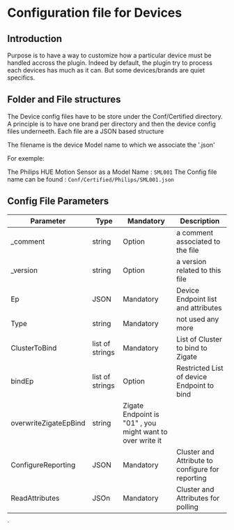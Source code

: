 # Configuration file for Devices


## Introduction


Purpose is to have a way to customize how a particular device must be handled accross the plugin.
Indeed by default, the plugin try to process each devices has much as it can. But some devices/brands are quiet specifics.


## Folder and File structures

The Device config files have to be store under the Conf/Certified directory.
A principle is to have one brand per directory and then the device config files underneeth. 
Each file are a JSON based structure

The filename is the device Model name to which we associate the '.json'

For exemple:

The Philips HUE Motion Sensor as a Model Name : `SML001`
The Config file name can be found : `Conf/Certified/Philips/SML001.json`

## Config File Parameters

| Parameter | Type | Mandatory | Description |
| --------- | ---- | --------- | ----------- |
| _comment  | string | Option | a comment associated to the file |
| _version  | string | Option | a version related to this file |
| Ep        | JSON | Mandatory | Device Endpoint list and attributes |
| Type      | string | Mandatory |  not used any more |
| ClusterToBind | list of strings | Mandatory | List of Cluster to bind to Zigate |
| bindEp    | list of strings | Option |  Restricted List of device Endpoint to bind |
| overwriteZigateEpBind | string | Zigate Endpoint is "01" , you might want to over write it |
| ConfigureReporting | JSON | Mandatory | Cluster and Attribute to configure for reporting |
| ReadAttributes | JSOn | Mandatory | Cluster and Attributes for polling |



`

